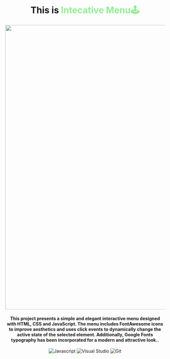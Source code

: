 <h1 align="center">
This is <span style="color: lightgreen"> Intecative Menu🕹️
</h1>

<p align="center"> 
    <image src="https://github.com/JuanSeCortes/learn-programming/assets/152464350/e5e68659-08b8-43ff-ae87-c60e4b050e69"
width="900">

<h4 align="center"> This project presents a simple and elegant interactive menu designed with HTML, CSS and JavaScript. The menu includes FontAwesome icons to improve aesthetics and uses click events to dynamically change the active state of the selected element. Additionally, Google Fonts typography has been incorporated for a modern and attractive look..
</h4> 

</p>

<p align="center">
    <img src="https://img.shields.io/badge/javascript-%23323330.svg?style=for-the-badge&logo=javascript&logoColor=%23F7DF1E" alt="Javascript">
    <img src="https://img.shields.io/badge/Visual%20Studio%20Code-0078d7.svg?style=for-the-badge&logo=visual-studio-code&logoColor=white" alt="Visual Studio">
    <img src="https://img.shields.io/badge/git-%23F05033.svg?style=for-the-badge&logo=git&logoColor=white" alt="Git">
    </p>